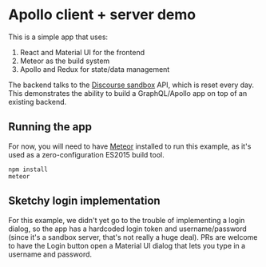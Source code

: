 # Apollo client + server demo

This is a simple app that uses:

1. React and Material UI for the frontend
2. Meteor as the build system
3. Apollo and Redux for state/data management

The backend talks to the [Discourse sandbox](http://try.discourse.org/) API, which is reset every day. This demonstrates the ability to build a GraphQL/Apollo app on top of an existing backend.

## Running the app

For now, you will need to have [Meteor](https://www.meteor.com/) installed to run this example, as it's used as a zero-configuration ES2015 build tool.

```
npm install
meteor
```

## Sketchy login implementation

For this example, we didn't yet go to the trouble of implementing a login dialog, so the app has a hardcoded login token and username/password (since it's a sandbox server, that's not really a huge deal). PRs are welcome to have the Login button open a Material UI dialog that lets you type in a username and password.
